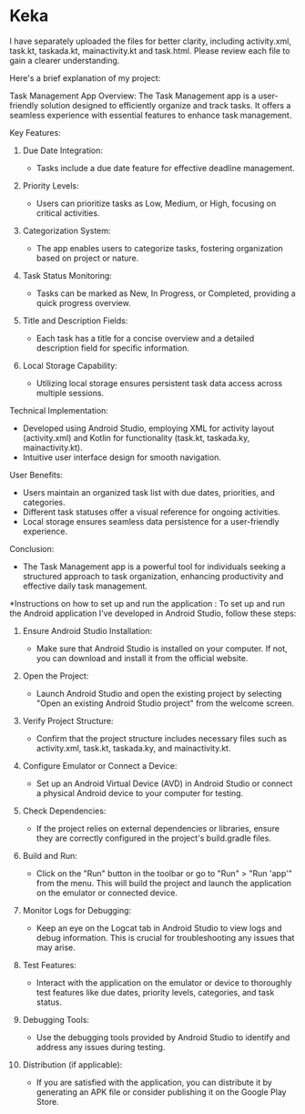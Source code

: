 # Keka
I have separately uploaded the files for better clarity, including activity.xml, task.kt, taskada.kt, mainactivity.kt and task.html. Please review each file to gain a clearer understanding.

Here's a brief explanation of my project:

Task Management App Overview:
The Task Management app is a user-friendly solution designed to efficiently organize and track tasks. It offers a seamless experience with essential features to enhance task management.

Key Features:

1. Due Date Integration:
   - Tasks include a due date feature for effective deadline management.

2. Priority Levels:
   - Users can prioritize tasks as Low, Medium, or High, focusing on critical activities.

3. Categorization System:
   - The app enables users to categorize tasks, fostering organization based on project or nature.

4. Task Status Monitoring:
   - Tasks can be marked as New, In Progress, or Completed, providing a quick progress overview.

5. Title and Description Fields:
   - Each task has a title for a concise overview and a detailed description field for specific information.

6. Local Storage Capability:
   - Utilizing local storage ensures persistent task data access across multiple sessions.

Technical Implementation:
   - Developed using Android Studio, employing XML for activity layout (activity.xml) and Kotlin for functionality (task.kt, taskada.ky, mainactivity.kt).
   - Intuitive user interface design for smooth navigation.

User Benefits:
   - Users maintain an organized task list with due dates, priorities, and categories.
   - Different task statuses offer a visual reference for ongoing activities.
   - Local storage ensures seamless data persistence for a user-friendly experience.

Conclusion:
   - The Task Management app is a powerful tool for individuals seeking a structured approach to task organization, enhancing productivity and effective daily task management.

*Instructions on how to set up and run the application :
To set up and run the Android application I've developed in Android Studio, follow these steps:

1. Ensure Android Studio Installation:
   - Make sure that Android Studio is installed on your computer. If not, you can download and install it from the official website.

2. Open the Project:
   - Launch Android Studio and open the existing project by selecting "Open an existing Android Studio project" from the welcome screen.

3. Verify Project Structure:
   - Confirm that the project structure includes necessary files such as activity.xml, task.kt, taskada.ky, and mainactivity.kt.

4. Configure Emulator or Connect a Device:
   - Set up an Android Virtual Device (AVD) in Android Studio or connect a physical Android device to your computer for testing.

5. Check Dependencies:
   - If the project relies on external dependencies or libraries, ensure they are correctly configured in the project's build.gradle files.

6. Build and Run:
   - Click on the "Run" button in the toolbar or go to "Run" > "Run 'app'" from the menu. This will build the project and launch the application on the emulator or connected device.

7. Monitor Logs for Debugging:
   - Keep an eye on the Logcat tab in Android Studio to view logs and debug information. This is crucial for troubleshooting any issues that may arise.

8. Test Features:
   - Interact with the application on the emulator or device to thoroughly test features like due dates, priority levels, categories, and task status.

9. Debugging Tools:
   - Use the debugging tools provided by Android Studio to identify and address any issues during testing.

10. Distribution (if applicable):
    - If you are satisfied with the application, you can distribute it by generating an APK file or consider publishing it on the Google Play Store.

